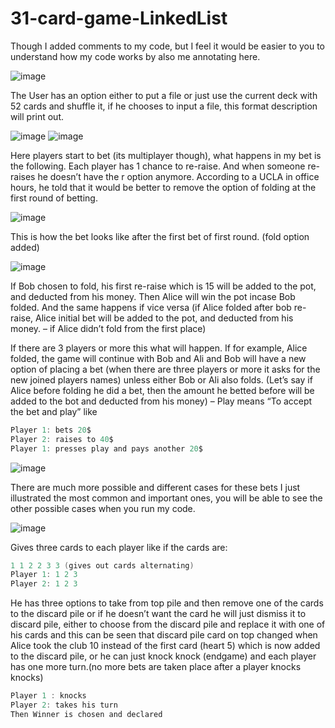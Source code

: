 # 31-card-game-LinkedList

Though I added comments to my code, but I feel it would be easier to you to understand how my code works by also me annotating here.

![image](https://user-images.githubusercontent.com/107953912/175070277-8adb70bc-82dc-4ad1-a333-05e05b343d19.png)

The User has an option either to put a file or just use the current deck with 52 cards and shuffle it, if he chooses to input a file, this format description will print out.

![image](https://user-images.githubusercontent.com/107953912/175071360-eb561120-4075-4b89-8462-d44299c8f416.png)  ![image](https://user-images.githubusercontent.com/107953912/175071396-5322ae38-1a62-4522-bbc0-a79fe4dce5c0.png)

Here players start to bet (its multiplayer though), what happens in my bet is the following. Each player has 1 chance to re-raise. And when someone re-raises he doesn’t have the r option anymore. According to a UCLA in office hours, he told that it would be better to remove the option of folding at the first round of betting.

![image](https://user-images.githubusercontent.com/107953912/175071704-40b3a66e-ac90-4eb2-853c-199b03b7fd19.png)

This is how the bet looks like after the first bet of first round. (fold option added)

![image](https://user-images.githubusercontent.com/107953912/175071816-d30fdbd4-e18c-4f08-b848-ee28523064a6.png)

If Bob chosen to fold, his first re-raise which is 15 will be added to the pot, and deducted from his money. Then Alice will win the pot incase Bob folded. And the same happens if vice versa (if Alice folded after bob re-raise, Alice initial bet will be added to the pot, and deducted from his money. – if Alice didn’t fold from the first place)

If there are 3 players or more this what will happen. If for example, Alice folded, the game will continue with Bob and Ali and Bob will have a new option of placing a bet (when there are three players or more it asks for the new joined players names) unless either Bob or Ali also folds. (Let’s say if Alice before folding he did a bet, then the amount he betted before will be added to the bot and deducted from his money) – Play means “To accept the bet and play” like 
```c
Player 1: bets 20$
Player 2: raises to 40$
Player 1: presses play and pays another 20$
```

![image](https://user-images.githubusercontent.com/107953912/175071960-79341cb7-1021-438b-8600-4782a1be60a5.png)

There are much more possible and different cases for these bets I just illustrated the most common and important ones, you will be able to see the other possible cases when you run my code.

![image](https://user-images.githubusercontent.com/107953912/175072178-181d22da-4bd0-4818-b7cc-36dfa1da1b07.png)

Gives three cards to each player like if the cards are:
```c
1 1 2 2 3 3 (gives out cards alternating)
Player 1: 1 2 3 
Player 2: 1 2 3
```

He has three options to take from top pile and then remove one of the cards to the discard pile or if he doesn’t want the card he will just dismiss it to discard pile, either to choose from the discard pile and replace it with one of his cards and this can be seen that discard pile card on top changed when Alice took the club 10 instead of the first card (heart 5) which is now added to the discard pile, or he can just knock knock (endgame) and each player has one more turn.(no more bets are taken place after a player knocks knocks)
```c
Player 1 : knocks
Player 2: takes his turn
Then Winner is chosen and declared
```

